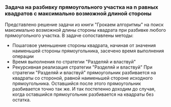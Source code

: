 ### Задача на разбивку прямоугольного участка на n равных квадратов с максимально возможной длиной стороны
Представлено решение задачи из книги "Грокаем алгоритмы" на поиск максимально возможной длины стороны квадрата при разбивке любого прямоугольного участка.
В задаче сопоставлены методы:
* Пошаговое уменьшение стороны квадрата, начиная от значения наименьшей стороны прямоугольника, засечено время выполнения операции
* Время выполнения по стратегии "Разделяй и властвуй"
* Рекурсивная реализация стратегии "Разделяй и властвуй"
При стратегии "Разделяй и властвуй" прямоугольник разбивается на квадраты со стороной, равной наименьшей стороне исходного прямоугольника. Оставшийся после этого прямоугольник разбивается точно так же. И так постепенно доходим до случая, когда оставшийся прямоугольник разбивается на квадраты без остатка.
